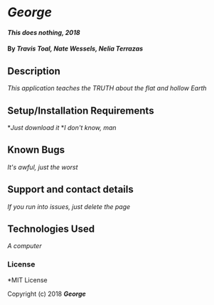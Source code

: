 # _George_

#### _This does nothing, 2018_

#### By _**Travis Toal, Nate Wessels, Nelia Terrazas**_

## Description

_This application teaches the TRUTH about the flat and hollow Earth_

## Setup/Installation Requirements

*_Just download it_
*_I don't know, man_

## Known Bugs

_It's awful, just the worst_

## Support and contact details

_If you run into issues, just delete the page_

## Technologies Used

_A computer_

### License

*MIT License

Copyright (c) 2018 **_George_**
